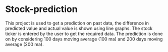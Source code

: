 # Stock-prediction
This project is used to get a prediction on past data, the difference in predicted value and actual value is shown using line graphs. The stock ticker is entered by the user to get the required data.
The prediction is done on by considering 100 days moving average (100 ma) and 200 days moving average (200 ma).
